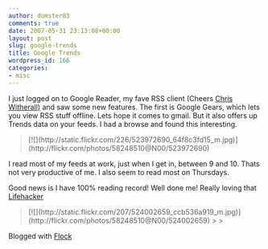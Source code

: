 ```yaml
---
author: domster83
comments: true
date: 2007-05-31 23:13:08+00:00
layout: post
slug: google-trends
title: Google Trends
wordpress_id: 166
categories:
- misc
---
```


I just logged on to Google Reader, my fave RSS client (Cheers [Chris Witherall)](http://massless.org/) and saw some new features. The first is Google Gears, which lets you view RSS stuff offline. Lets hope it comes to gmail. But it also offers up Trends data on your feeds. I had a browse and found this interesting.










<blockquote>[![](http://static.flickr.com/226/523972690_64f8c3fd15_m.jpg)](http://flickr.com/photos/58248510@N00/523972690)

>
>
</blockquote>




I read most of my feeds at work, just when I get in, between 9 and 10. Thats not very productive of me. I also seem to read most on Thursdays.




Good news is I have 100% reading record! Well done me! Really loving that [Lifehacker](http://www.lifehacker.com)




<blockquote></blockquote>




<blockquote>[![](http://static.flickr.com/207/524002659_ccb536a919_m.jpg)](http://flickr.com/photos/58248510@N00/524002659)
>
>
</blockquote>




Blogged with [Flock](http://www.flock.com/blogged-with-flock)
